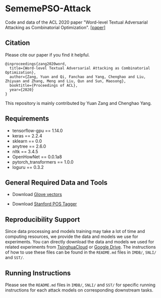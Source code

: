 # SememePSO-Attack
Code and data of the ACL 2020 paper "Word-level Textual Adversarial Attacking as Combinatorial Optimization". [[paper]](https://arxiv.org/pdf/1910.12196.pdf)
## Citation
Please cite our paper if you find it helpful.


```
@inproceedings{zang2020word,
  title={Word-level Textual Adversarial Attacking as Combinatorial Optimization},
  author={Zang, Yuan and Qi, Fanchao and Yang, Chenghao and Liu, Zhiyuan and Zhang, Meng and Liu, Qun and Sun, Maosong},
  booktitle={Proceedings of ACL},
  year={2020}
}
```
This repository is mainly contributed by Yuan Zang and Chenghao Yang.
## Requirements

- tensorflow-gpu == 1.14.0   
- keras == 2.2.4   
- sklearn == 0.0  
- anytree == 2.6.0  
- nltk == 3.4.5  
- OpenHowNet == 0.0.1a8    
- pytorch_transformers == 1.0.0  
- loguru == 0.3.2
## General Required Data and Tools
- Download [Glove vectors](http://nlp.stanford.edu/data/glove.840B.300d.zip)
<!-- ### Download Stanford Pos Tagger -->
- Download [Stanford POS Tagger](https://nlp.stanford.edu/software/tagger.shtml#Download)

## Reproducibility Support
Since data processing and models training may take a lot of time and computing resources, we provide the data and models we use for experiments. You can directly download the data and models we used for related experiments from [TsinghuaCloud](https://cloud.tsinghua.edu.cn/d/b6b35b7b7fdb43c1bf8c/) or [Google Drive](https://drive.google.com/drive/folders/1EiF6tYhqGRjXeIG7r0NdJMUT3ksb_gnL?usp=sharing). The instructions of how to use these files can be found in the `README.md` files in `IMDB/`, `SNLI/` and `SST/`.

## Running Instructions
Please see the `README.md` files in `IMDB/`, `SNLI/` and `SST/` for specific running instructions for each attack models on corresponding downstream tasks.